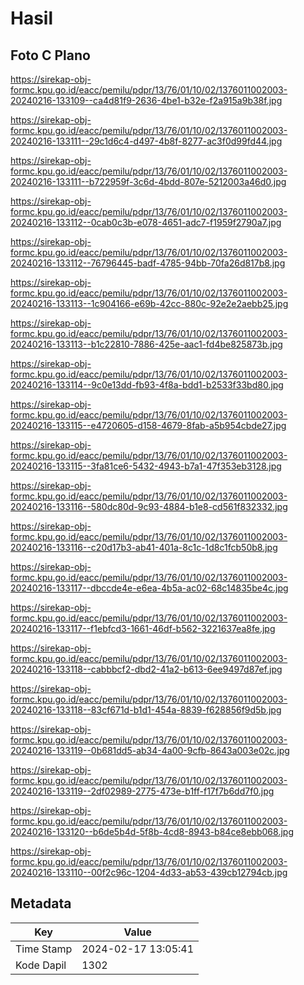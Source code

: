 # Hasil

## Foto C Plano

https://sirekap-obj-formc.kpu.go.id/eacc/pemilu/pdpr/13/76/01/10/02/1376011002003-20240216-133109--ca4d81f9-2636-4be1-b32e-f2a915a9b38f.jpg

https://sirekap-obj-formc.kpu.go.id/eacc/pemilu/pdpr/13/76/01/10/02/1376011002003-20240216-133111--29c1d6c4-d497-4b8f-8277-ac3f0d99fd44.jpg

https://sirekap-obj-formc.kpu.go.id/eacc/pemilu/pdpr/13/76/01/10/02/1376011002003-20240216-133111--b722959f-3c6d-4bdd-807e-5212003a46d0.jpg

https://sirekap-obj-formc.kpu.go.id/eacc/pemilu/pdpr/13/76/01/10/02/1376011002003-20240216-133112--0cab0c3b-e078-4651-adc7-f1959f2790a7.jpg

https://sirekap-obj-formc.kpu.go.id/eacc/pemilu/pdpr/13/76/01/10/02/1376011002003-20240216-133112--76796445-badf-4785-94bb-70fa26d817b8.jpg

https://sirekap-obj-formc.kpu.go.id/eacc/pemilu/pdpr/13/76/01/10/02/1376011002003-20240216-133113--1c904166-e69b-42cc-880c-92e2e2aebb25.jpg

https://sirekap-obj-formc.kpu.go.id/eacc/pemilu/pdpr/13/76/01/10/02/1376011002003-20240216-133113--b1c22810-7886-425e-aac1-fd4be825873b.jpg

https://sirekap-obj-formc.kpu.go.id/eacc/pemilu/pdpr/13/76/01/10/02/1376011002003-20240216-133114--9c0e13dd-fb93-4f8a-bdd1-b2533f33bd80.jpg

https://sirekap-obj-formc.kpu.go.id/eacc/pemilu/pdpr/13/76/01/10/02/1376011002003-20240216-133115--e4720605-d158-4679-8fab-a5b954cbde27.jpg

https://sirekap-obj-formc.kpu.go.id/eacc/pemilu/pdpr/13/76/01/10/02/1376011002003-20240216-133115--3fa81ce6-5432-4943-b7a1-47f353eb3128.jpg

https://sirekap-obj-formc.kpu.go.id/eacc/pemilu/pdpr/13/76/01/10/02/1376011002003-20240216-133116--580dc80d-9c93-4884-b1e8-cd561f832332.jpg

https://sirekap-obj-formc.kpu.go.id/eacc/pemilu/pdpr/13/76/01/10/02/1376011002003-20240216-133116--c20d17b3-ab41-401a-8c1c-1d8c1fcb50b8.jpg

https://sirekap-obj-formc.kpu.go.id/eacc/pemilu/pdpr/13/76/01/10/02/1376011002003-20240216-133117--dbccde4e-e6ea-4b5a-ac02-68c14835be4c.jpg

https://sirekap-obj-formc.kpu.go.id/eacc/pemilu/pdpr/13/76/01/10/02/1376011002003-20240216-133117--f1ebfcd3-1661-46df-b562-3221637ea8fe.jpg

https://sirekap-obj-formc.kpu.go.id/eacc/pemilu/pdpr/13/76/01/10/02/1376011002003-20240216-133118--cabbbcf2-dbd2-41a2-b613-6ee9497d87ef.jpg

https://sirekap-obj-formc.kpu.go.id/eacc/pemilu/pdpr/13/76/01/10/02/1376011002003-20240216-133118--83cf671d-b1d1-454a-8839-f628856f9d5b.jpg

https://sirekap-obj-formc.kpu.go.id/eacc/pemilu/pdpr/13/76/01/10/02/1376011002003-20240216-133119--0b681dd5-ab34-4a00-9cfb-8643a003e02c.jpg

https://sirekap-obj-formc.kpu.go.id/eacc/pemilu/pdpr/13/76/01/10/02/1376011002003-20240216-133119--2df02989-2775-473e-b1ff-f17f7b6dd7f0.jpg

https://sirekap-obj-formc.kpu.go.id/eacc/pemilu/pdpr/13/76/01/10/02/1376011002003-20240216-133120--b6de5b4d-5f8b-4cd8-8943-b84ce8ebb068.jpg

https://sirekap-obj-formc.kpu.go.id/eacc/pemilu/pdpr/13/76/01/10/02/1376011002003-20240216-133110--00f2c96c-1204-4d33-ab53-439cb12794cb.jpg


## Metadata

| Key        | Value               |
| ---------- | ------------------- |
| Time Stamp | 2024-02-17 13:05:41 |
| Kode Dapil | 1302                |




